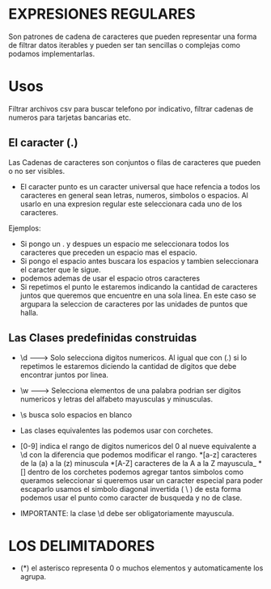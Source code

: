 # EXPRESIONES REGULARES

Son patrones de cadena de caracteres que pueden representar una forma de filtrar datos iterables y pueden ser tan sencillas o complejas como podamos implementarlas. 

# Usos
Filtrar archivos csv para buscar telefono por indicativo, filtrar cadenas de numeros para  tarjetas bancarias etc.

## El caracter (.)
Las Cadenas de caracteres son conjuntos o filas de caracteres que pueden o no ser visibles.
* El caracter punto es un caracter universal que hace refencia a todos los caracteres en general sean letras, numeros, simbolos o espacios. Al usarlo en una expresion regular este seleccionara cada uno de los caracteres.

Ejemplos:

* Si pongo un . y despues un espacio me seleccionara todos los caracteres que preceden un espacio mas el espacio.
* Si pongo el espacio antes buscara los espacios y tambien seleccionara el caracter que le sigue.
* podemos ademas de usar el espacio otros caracteres
* Si repetimos el punto le estaremos indicando la cantidad de caracteres juntos que queremos que encuentre en una sola linea.
En este caso se argupara la seleccion de caracteres por las unidades de puntos que halla.

## Las Clases predefinidas construidas

* \d ---> Solo selecciona digitos numericos. Al igual que con (.) si lo repetimos le estaremos diciendo la cantidad de digitos que debe encontrar juntos por linea.
* \w ---> Selecciona elementos de una palabra podrian ser digitos numericos y letras del alfabeto mayusculas y minusculas.
* \s busca solo espacios en blanco
* Las clases equivalentes las podemos usar con corchetes.
* [0-9]     indica el rango de digitos numericos del 0 al nueve equivalente a \d con la diferencia que podemos modificar el rango.
*[a-z] caracteres de la (a) a la (z) minuscula
*[A-Z] caracteres de la A a la Z mayuscula_
*[] dentro de los corchetes podemos agregar tantos simbolos como queramos seleccionar si queremos usar un caracter especial para poder escaparlo usamos el simbolo diagonal invertida ( \ ) de esta forma podemos usar el punto como caracter de busqueda y no de clase.

* IMPORTANTE: la clase \d debe ser obligatoriamente mayuscula.
# LOS DELIMITADORES

* (*) el asterisco representa 0 o muchos elementos y automaticamente los agrupa.
    